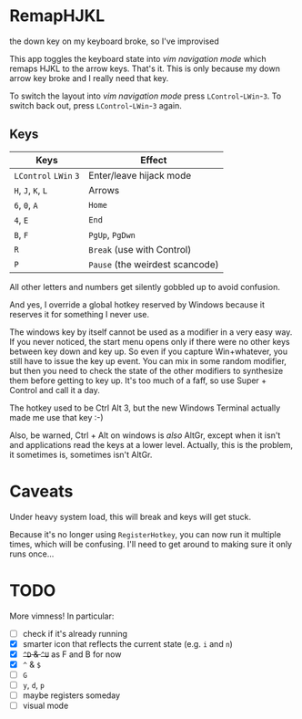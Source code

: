RemapHJKL
=========

the down key on my keyboard broke, so I've improvised

This app toggles the keyboard state into *vim navigation mode* which remaps HJKL to the arrow keys. That's it. This is only because my down arrow key broke and I really need that key.

To switch the layout into *vim navigation mode* press `LControl`-`LWin`-`3`. To switch back out, press `LControl`-`LWin`-`3` again.

Keys
----

| Keys                  | Effect                       |
|-----------------------|------------------------------|
| `LControl` `LWin` `3` | Enter/leave hijack mode      |
| `H`, `J`, `K`, `L`    | Arrows                       |
| `6`, `0`, `A`         | `Home`                       |
| `4`, `E`              | `End`                        |
| `B`, `F`              | `PgUp`, `PgDwn`              |
| `R`                   | `Break` (use with Control)   |
| `P`                   | `Pause` (the weirdest scancode) |

All other letters and numbers get silently gobbled up to avoid confusion.

And yes, I override a global hotkey reserved by Windows because it reserves it for something I never use.

The windows key by itself cannot be used as a modifier in a very easy way.
If you never noticed, the start menu opens only if there were no other keys
between key down and key up. So even if you capture Win+whatever, you still
have to issue the key up event. You can mix in some random modifier, but then
you need to check the state of the other modifiers to synthesize them before
getting to key up. It's too much of a faff, so use Super + Control and call
it a day.

The hotkey used to be Ctrl Alt 3, but the new Windows Terminal actually made
me use that key :-)

Also, be warned, Ctrl + Alt on windows is *also* AltGr, except when it isn't
and applications read the keys at a lower level. Actually, this is the problem,
it sometimes is, sometimes isn't AltGr.

Caveats
=======

Under heavy system load, this will break and keys will get stuck.

Because it's no longer using `RegisterHotkey`, you can now run it multiple
times, which will be confusing. I'll need to get around to making sure
it only runs once...

TODO
====

More vimness! In particular:

* [ ] check if it's already running
* [x] smarter icon that reflects the current state (e.g. `i` and `n`)
* [x] ~~`^D` & `^U`~~ as F and B for now
* [x] `^` & `$`
* [ ] `G`
* [ ] `y`, `d`, `p`
* [ ] maybe registers someday
* [ ] visual mode
